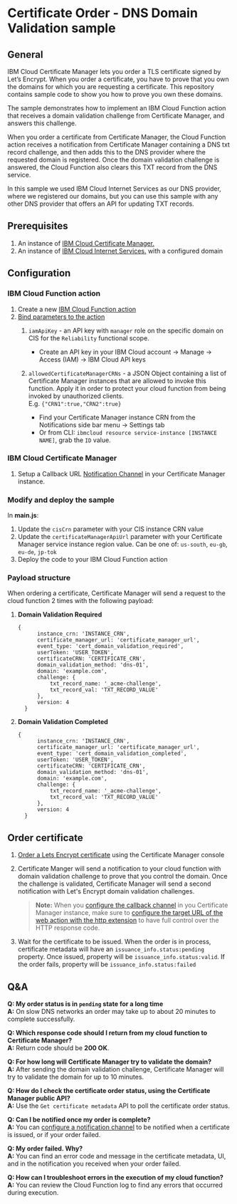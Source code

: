 # Certificate Order - DNS Domain Validation sample
## General
IBM Cloud Certificate Manager lets you order a TLS certificate signed by Let’s Encrypt. When you order a certificate, you have to prove that you own the domains for which you are requesting a certificate. This repository contains sample code to show you how to prove you own these domains.

The sample demonstrates how to implement an IBM Cloud Function action that receives a domain validation challenge from Certificate Manager, and answers this challenge. 

When you order a certificate from Certificate Manager, the Cloud Function action receives a notification from Certificate Manager containing a DNS txt record challenge, and then adds this to the DNS provider where the requested domain is registered. Once the domain validation challenge is answered, the Cloud Function also clears this TXT record from the DNS service.

In this sample we used IBM Cloud Internet Services as our DNS provider, where we registered our domains, but you can use this sample with any other DNS provider that offers an API for updating TXT records.

## Prerequisites
 
1. An instance of [IBM Cloud Certificate Manager.](https://cloud.ibm.com/docs/services/certificate-manager)
2. An instance of [IBM Cloud Internet Services.](https://cloud.ibm.com/docs/infrastructure/cis) with a configured domain

## Configuration
### IBM Cloud Function action
1. Create a new [IBM Cloud Function action](https://cloud.ibm.com/docs/openwhisk/index.html#openwhisk_start_hello_world)
2. [Bind parameters to the action](https://cloud.ibm.com/docs/openwhisk/parameters.html#default-params-action) 
    1. `iamApiKey` - an API key with `manager` role on the specific domain on CIS for the `Reliability` functional scope.
    
        * Create an API key in your IBM Cloud account -> Manage -> Access (IAM) -> IBM Cloud API keys
    2. `allowedCertificateManagerCRNs` - a JSON Object containing a list of Certificate Manager instances that are allowed to invoke this function.
        Apply it in order to protect your cloud function from being invoked by unauthorized clients.  
        E.g. `{"CRN1":true,"CRN2":true}` 
        
        * Find your Certificate Manager instance CRN from the Notifications side bar menu -> Settings tab
        * Or from CLI: `ibmcloud resource service-instance [INSTANCE NAME]`, grab the `ID` value.

### IBM Cloud Certificate Manager
1. Setup a Callback URL [Notification Channel](https://cloud.ibm.com/docs/services/certificate-manager?topic=certificate-manager-configuring-notifications#callback) in your Certificate Manager instance.

### Modify and deploy the sample
In **main.js**:
1. Update the `cisCrn` parameter with your CIS instance CRN value
2. Update the `certificateManagerApiUrl` parameter with your Certificate Manager service instance region value. Can be one of: `us-south`, `eu-gb`, `eu-de`, `jp-tok`
3. Deploy the code to your IBM Cloud Function action
 
 ### Payload structure
 
When ordering a certificate, Certificate Manager will send a request to the cloud function 2 times with the following payload:

1. **Domain Validation Required**
     ```
    {
           instance_crn: 'INSTANCE_CRN',
           certificate_manager_url: 'certificate_manager_url',
           event_type: 'cert_domain_validation_required',
           userToken: 'USER_TOKEN',
           certificateCRN: 'CERTIFICATE_CRN',
           domain_validation_method: 'dns-01',
           domain: 'example.com',
           challenge: {
               txt_record_name: '_acme-challenge',
               txt_record_val: 'TXT_RECORD_VALUE'
           },
           version: 4
       }
      ```
 2. **Domain Validation Completed**
      ```
     {
            instance_crn: 'INSTANCE_CRN',
            certificate_manager_url: 'certificate_manager_url',
            event_type: 'cert_domain_validation_completed',
            userToken: 'USER_TOKEN',
            certificateCRN: 'CERTIFICATE_CRN',
            domain_validation_method: 'dns-01',
            domain: 'example.com',
            challenge: {
                txt_record_name: '_acme-challenge',
                txt_record_val: 'TXT_RECORD_VALUE'
            },
            version: 4
        }
       ```
 
## Order certificate
1. [Order a Lets Encrypt certificate](https://cloud.ibm.com/docs/services/certificate-manager?topic=certificate-manager-order-certificates) using the Certificate Manager console
2. Certificate Manger will send a notification to your cloud function with domain validation challenge to prove that you control the domain. Once the challenge is validated, Certificate Manager will send a second notification with Let's Encrypt domain validation challenges.
 
   > **Note:** When you [configure the callback channel](https://cloud.ibm.com/docs/services/certificate-manager?topic=certificate-manager-configuring-notifications#callback) in you Certificate Manager instance, make sure to [configure the target URL of the web action with the http extension](https://github.com/apache/incubator-openwhisk/blob/master/docs/apigateway.md#full-control-over-the-http-response) to have full control over the HTTP response code.
3. Wait for the certificate to be issued. When the order is in process, certificate metadata will have an `issuance_info.status:pending` property. Once issued, property will be `issuance_info.status:valid`. If the order fails, property will be `issuance_info.status:failed`

## Q&A
**Q: My order status is in `pending` state for a long time**   
**A:** On slow DNS networks an order may take up to about 20 minutes to complete successfully.

**Q: Which response code should I return from my cloud function to Certificate Manager?**  
**A:** Return code should be **200 OK**.

**Q: For how long will Certificate Manager try to validate the domain?**  
**A:** After sending the domain validation challenge, Certificate Manager will try to validate the domain for up to 10 minutes.

**Q: How do I check the certificate order status, using the Certificate Manager public API?**  
**A:** Use the `Get certificate metadata` API to poll the certificate order status.

**Q: Can I be notified once my order is complete?**  
**A:** You can [configure a notification channel](https://cloud.ibm.com/docs/services/certificate-manager?topic=certificate-manager-configuring-notifications#configuring-notifications) to be notified when a certificate is issued, or if your order failed.

**Q: My order failed. Why?**  
**A:** You can find an error code and message in the certificate metadata, UI, and in the notification you received when your order failed.

**Q: How can I troubleshoot errors in the execution of my cloud function?**  
**A:** You can review the Cloud Function log to find any errors that occurred during execution.

